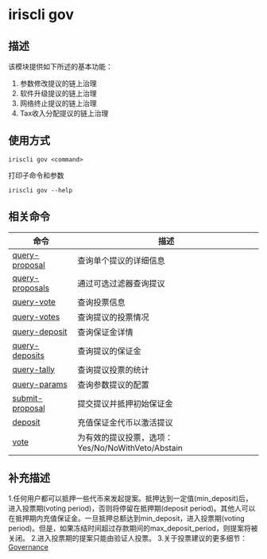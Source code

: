 # iriscli gov

## 描述

该模块提供如下所述的基本功能：
1. 参数修改提议的链上治理
2. 软件升级提议的链上治理
3. 网络终止提议的链上治理
4. Tax收入分配提议的链上治理

## 使用方式

```shell
iriscli gov <command>
```

打印子命令和参数
```
iriscli gov --help
```

## 相关命令

| 命令                                  | 描述                                                             |
| ------------------------------------- | --------------------------------------------------------------- |
| [query-proposal](query-proposal.md)   | 查询单个提议的详细信息                                             |
| [query-proposals](query-proposals.md) | 通过可选过滤器查询提议                                             |
| [query-vote](query-vote.md)           | 查询投票信息                                                      |
| [query-votes](query-votes.md)         | 查询提议的投票情况                                                 |
| [query-deposit](query-deposit.md)     | 查询保证金详情                                                    |
| [query-deposits](query-deposits.md)   | 查询提议的保证金                                                  |
| [query-tally](query-tally.md)         | 查询提议投票的统计                                                 |
| [query-params](query-params.md)       | 查询参数提议的配置                                                 |
| [submit-proposal](submit-proposal.md) | 提交提议并抵押初始保证金                                  |
| [deposit](deposit.md)                 | 充值保证金代币以激活提议                                            |
| [vote](vote.md)                       | 为有效的提议投票，选项：Yes/No/NoWithVeto/Abstain                   |

## 补充描述

1.任何用户都可以抵押一些代币来发起提案。抵押达到一定值(min_deposit)后，进入投票期(voting period)，否则将停留在抵押期(deposit period)。其他人可以在抵押期内充值保证金。一旦抵押总额达到min_deposit，进入投票期(voting period)。但是，如果冻结时间超过存款期间的max_deposit_period，则提案将被关闭。
2.进入投票期的提案只能由验证人投票。
3.关于投票建议的更多细节：[Governance](../../features/governance.md)

